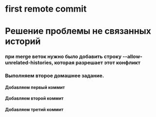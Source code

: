 # first remote commit

# Решение проблемы не связанных историй

### при merge веток нужно было добавить строку --allow-unrelated-histories, которая разрешает этот конфликт

### Выполняем второе домашнее задание.

#### Добавляем первый коммит

#### Добавляем второй коммит

#### Добавляем третий коммит
